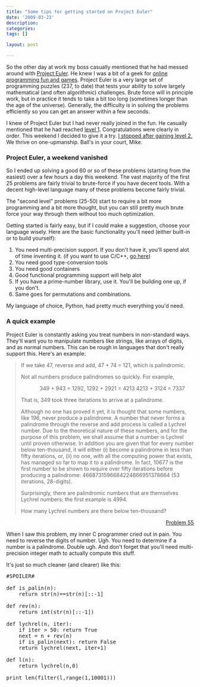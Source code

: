 ```yaml
---
title: "Some tips for getting started on Project Euler"
date: '2009-03-23'
description:
categories:
tags: []

layout: post

---
```

So the other day at work my boss casually mentioned that he had messed around with <a href="http://projecteuler.net/">Project Euler</a>. He knew I was a bit of a geek for <a href="http://lbrandy.com/blog/2008/09/what-code-golf-taught-me-about-python/">online programming fun and games</a>. Project Euler is a very large set of programming puzzles (237, to date) that tests your ability to solve largely mathematical (and often algorithmic) challenges. Brute force will in principle work, but in practice it tends to take a bit too long (sometimes longer than the age of the universe). Generally, the difficulty is in solving the problems efficiently so you can get an answer within a few seconds.

I knew of Project Euler but I had never really joined in the fun. He casually mentioned that he had reached <a href="http://projecteuler.net/index.php?section=scores">level 1</a>. Congratulations were clearly in order. This weekend I decided to give it a try. <a href="http://projecteuler.net/index.php?section=profile&amp;profile=lbrandy">I stopped after gaining level 2.</a> We thrive on one-upmanship. Ball's in your court, Mike.
<h3>Project Euler, a weekend vanished</h3>
So I ended up solving a good 60 or so of these problems (starting from the easiest) over a few hours a day this weekend. The vast majority of the first 25 problems are fairly trivial to brute-force if you have decent tools. With a decent high-level language many of these problems become fairly trivial.

The "second level" problems (25-50) start to require a bit more programming and a bit more thought, but you can still pretty much brute force your way through them without too much optimization.

Getting started is fairly easy, but if I could make a suggestion, choose your language wisely. Here are the basic functionality you'll need (either built-in or to build yourself):
<ol>
	<li>You need multi-precision support. If you don't have it, you'll spend alot of time inventing it. (if you want to use C/C++, <a href="http://en.wikipedia.org/wiki/GNU_Multi-Precision_Library">go here</a>)</li>
	<li>You need good type-conversion tools</li>
	<li>You need good containers</li>
	<li>Good functional programming support will help alot</li>
	<li> If you have a prime-number library, use it. You'll be building one up, if you don't.</li>
	<li>Same goes for permutations and combinations.</li>
</ol>
My language of choice, Python, had pretty much everything you'd need.
<h3>A quick example</h3>
Project Euler is constantly asking you treat numbers in non-standard ways. They'll want you to manipulate numbers like strings, like arrays of digits, and as normal numbers. This can be rough in languages that don't really support this. Here's an example:
<blockquote>If we take 47, reverse and add, 47 + 74 = 121, which is palindromic.

Not all numbers produce palindromes so quickly. For example,
<p style="margin-left: 50px;">349 + 943 = 1292,
1292 + 2921 = 4213
4213 + 3124 = 7337

That is, 349 took three iterations to arrive at a palindrome.

Although no one has proved it yet, it is thought that some numbers, like 196, never produce a palindrome. A number that never forms a palindrome through the reverse and add process is called a Lychrel number. Due to the theoretical nature of these numbers, and for the purpose of this problem, we shall assume that a number is Lychrel until proven otherwise. In addition you are given that for every number below ten-thousand, it will either (i) become a palindrome in less than fifty iterations, or, (ii) no one, with all the computing power that exists, has managed so far to map it to a palindrome. In fact, 10677 is the first number to be shown to require over fifty iterations before producing a palindrome: 4668731596684224866951378664 (53 iterations, 28-digits).

Surprisingly, there are palindromic numbers that are themselves Lychrel numbers; the first example is 4994.

How many Lychrel numbers are there below ten-thousand?</blockquote>
<p style="text-align: right;"><a href="http://projecteuler.net/index.php?section=problems&amp;id=55">Problem 55</a></p>
<p style="text-align: right;"></p>
<p style="text-align: left;">When I saw this problem, my inner C programmer cried out in pain. You need to reverse the digits of number. Ugh. You need to determine if a number is a palindrome. Double ugh. And don't forget that you'll need multi-precision integer math to actually compute this stuff.</p>
<p style="text-align: left;">It's just so much cleaner (and clearer) like this:</p>

<pre style="text-align: left;">#SPOILER#

def is_palin(n):
    return str(n)==str(n)[::-1]

def rev(n):
    return int(str(n)[::-1])

def lychrel(n, iter):
    if iter &gt; 50: return True
    next = n + rev(n)
    if is_palin(next): return False
    return lychrel(next, iter+1)

def l(n):
    return lychrel(n,0)

print len(filter(l,range(1,10001)))</pre>
